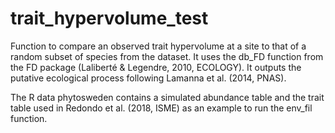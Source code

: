 # trait_hypervolume_test
Function to compare an observed trait hypervolume at a site to that of a random subset of species from the dataset. It uses the db_FD function from the FD package (Laliberté &amp; Legendre, 2010, ECOLOGY). It outputs the putative ecological process following Lamanna et al. (2014, PNAS). 

The R data phytosweden contains a simulated abundance table and the trait table used in Redondo et al. (2018, ISME) as an example to run the env_fil function. 

